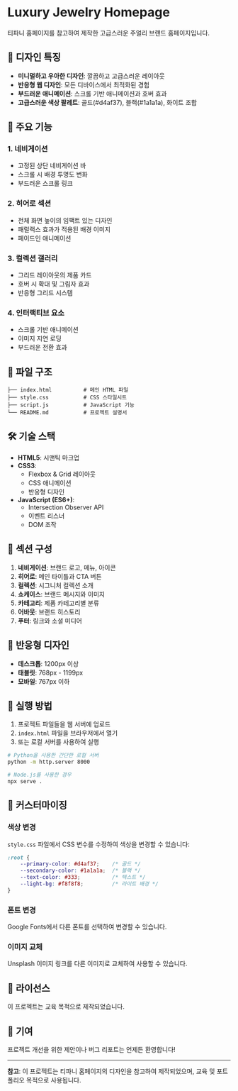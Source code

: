 # Luxury Jewelry Homepage

티파니 홈페이지를 참고하여 제작한 고급스러운 주얼리 브랜드 홈페이지입니다.

## 🎨 디자인 특징

- **미니멀하고 우아한 디자인**: 깔끔하고 고급스러운 레이아웃
- **반응형 웹 디자인**: 모든 디바이스에서 최적화된 경험
- **부드러운 애니메이션**: 스크롤 기반 애니메이션과 호버 효과
- **고급스러운 색상 팔레트**: 골드(#d4af37), 블랙(#1a1a1a), 화이트 조합

## 🚀 주요 기능

### 1. 네비게이션
- 고정된 상단 네비게이션 바
- 스크롤 시 배경 투명도 변화
- 부드러운 스크롤 링크

### 2. 히어로 섹션
- 전체 화면 높이의 임팩트 있는 디자인
- 패럴랙스 효과가 적용된 배경 이미지
- 페이드인 애니메이션

### 3. 컬렉션 갤러리
- 그리드 레이아웃의 제품 카드
- 호버 시 확대 및 그림자 효과
- 반응형 그리드 시스템

### 4. 인터랙티브 요소
- 스크롤 기반 애니메이션
- 이미지 지연 로딩
- 부드러운 전환 효과

## 📁 파일 구조

```
├── index.html          # 메인 HTML 파일
├── style.css           # CSS 스타일시트
├── script.js           # JavaScript 기능
└── README.md           # 프로젝트 설명서
```

## 🛠️ 기술 스택

- **HTML5**: 시맨틱 마크업
- **CSS3**: 
  - Flexbox & Grid 레이아웃
  - CSS 애니메이션
  - 반응형 디자인
- **JavaScript (ES6+)**:
  - Intersection Observer API
  - 이벤트 리스너
  - DOM 조작

## 🎯 섹션 구성

1. **네비게이션**: 브랜드 로고, 메뉴, 아이콘
2. **히어로**: 메인 타이틀과 CTA 버튼
3. **컬렉션**: 시그니처 컬렉션 소개
4. **쇼케이스**: 브랜드 메시지와 이미지
5. **카테고리**: 제품 카테고리별 분류
6. **어바웃**: 브랜드 히스토리
7. **푸터**: 링크와 소셜 미디어

## 📱 반응형 디자인

- **데스크톱**: 1200px 이상
- **태블릿**: 768px - 1199px
- **모바일**: 767px 이하

## 🚀 실행 방법

1. 프로젝트 파일들을 웹 서버에 업로드
2. `index.html` 파일을 브라우저에서 열기
3. 또는 로컬 서버를 사용하여 실행

```bash
# Python을 사용한 간단한 로컬 서버
python -m http.server 8000

# Node.js를 사용한 경우
npx serve .
```

## 🎨 커스터마이징

### 색상 변경
`style.css` 파일에서 CSS 변수를 수정하여 색상을 변경할 수 있습니다:

```css
:root {
    --primary-color: #d4af37;    /* 골드 */
    --secondary-color: #1a1a1a;  /* 블랙 */
    --text-color: #333;          /* 텍스트 */
    --light-bg: #f8f8f8;         /* 라이트 배경 */
}
```

### 폰트 변경
Google Fonts에서 다른 폰트를 선택하여 변경할 수 있습니다.

### 이미지 교체
Unsplash 이미지 링크를 다른 이미지로 교체하여 사용할 수 있습니다.

## 📄 라이선스

이 프로젝트는 교육 목적으로 제작되었습니다.

## 🤝 기여

프로젝트 개선을 위한 제안이나 버그 리포트는 언제든 환영합니다!

---

**참고**: 이 프로젝트는 티파니 홈페이지의 디자인을 참고하여 제작되었으며, 교육 및 포트폴리오 목적으로 사용됩니다. 